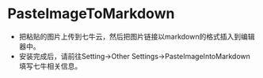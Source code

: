 # PasteImageToMarkdown
- 把粘贴的图片上传到七牛云，然后把图片链接以markdown的格式插入到编辑器中。
- 安装完成后，请前往Setting->Other Settings->PasteImageIntoMarkdown填写七牛相关信息。
